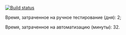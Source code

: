 [![Build status](https://ci.appveyor.com/api/projects/status/bp55fbpnq45997wc/branch/master?svg=true)](https://ci.appveyor.com/project/Kotemako/pattern2/branch/master)

Время, затраченное на ручное тестирование (дня): 2;

Время, затраченное на автоматизацию (минуты): 32.